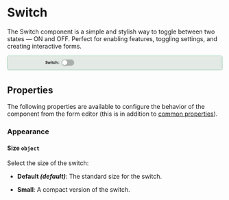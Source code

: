 # Switch

The Switch component is a simple and stylish way to toggle between two states — ON and OFF. Perfect for enabling features, toggling settings, and creating interactive forms.

![Image](../data-entry/images/switch.png)

## **Properties**

The following properties are available to configure the behavior of the component from the form editor (this is in addition to [common properties](/docs/front-end-basics/form-components/common-component-properties)).


### Appearance

#### **Size** ``object``

Select the size of the switch:

- **Default *(default)***: The standard size for the switch.

- **Small**: A compact version of the switch.
